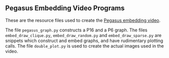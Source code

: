 ## Pegasus Embedding Video Programs

These are the resource files used to create the [Pegasus embedding video](https://youtu.be/aAhvyxzJyQE).

The file `pegasus_graph.py` constructs a P16 and a P6 graph.  The files 
`embed_draw_clique.py`, `embed_draw_random.py` and `embed_draw_sparse.py`
are snippets which construct and embed graphs, and have rudimentary 
plotting calls.  The file `double_plot.py` is used to create the actual 
images used in the video.
